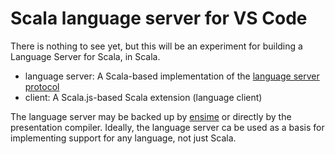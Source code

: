 # Scala language server for VS Code

There is nothing to see yet, but this will be an experiment for building a Language Server for Scala, in Scala.

- language server: A Scala-based implementation of the [language server protocol](https://github.com/Microsoft/language-server-protocol/blob/master/protocol.md)
- client: A Scala.js-based Scala extension (language client)

The language server may be backed up by [ensime](http://ensime.github.io/) or directly by the presentation compiler. Ideally, the language server ca be used as a basis for implementing support for any language, not just Scala.